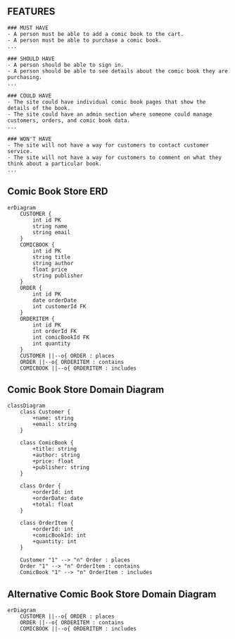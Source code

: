 ## FEATURES

    ### MUST HAVE
    - A person must be able to add a comic book to the cart.
    - A person must be able to purchase a comic book.
    ...

    ### SHOULD HAVE
    - A person should be able to sign in.
    - A person should be able to see details about the comic book they are purchasing.
    ...

    ### COULD HAVE
    - The site could have individual comic book pages that show the details of the book.
    - The site could have an admin section where someone could manage customers, orders, and comic book data.
    ...

    ### WON'T HAVE
    - The site will not have a way for customers to contact customer service.
    - The site will not have a way for customers to comment on what they think about a particular book.
    ...

## Comic Book Store ERD

```mermaid
erDiagram
    CUSTOMER {
        int id PK
        string name
        string email
    }
    COMICBOOK {
        int id PK
        string title
        string author
        float price
        string publisher
    }
    ORDER {
        int id PK
        date orderDate
        int customerId FK
    }
    ORDERITEM {
        int id PK
        int orderId FK
        int comicBookId FK
        int quantity
    }
    CUSTOMER ||--o{ ORDER : places
    ORDER ||--o{ ORDERITEM : contains
    COMICBOOK ||--o{ ORDERITEM : includes
```

## Comic Book Store Domain Diagram

```mermaid
classDiagram
    class Customer {
        +name: string
        +email: string
    }

    class ComicBook {
        +title: string
        +author: string
        +price: float
        +publisher: string
    }

    class Order {
        +orderId: int
        +orderDate: date
        +total: float
    }

    class OrderItem {
        +orderId: int
        +comicBookId: int
        +quantity: int
    }

    Customer "1" --> "n" Order : places
    Order "1" --> "n" OrderItem : contains
    ComicBook "1" --> "n" OrderItem : includes
```

## Alternative Comic Book Store Domain Diagram

```mermaid
erDiagram
    CUSTOMER ||--o{ ORDER : places
    ORDER ||--o{ ORDERITEM : contains
    COMICBOOK ||--o{ ORDERITEM : includes
```
